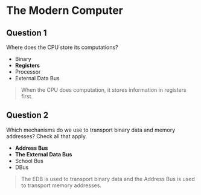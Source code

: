 # The Modern Computer

## Question 1

Where does the CPU store its computations?

* Binary
* **Registers**
* Processor
* External Data Bus

> When the CPU does computation, it stores information in registers first.

## Question 2

Which mechanisms do we use to transport binary data and memory addresses? Check all that apply.

* **Address Bus**
* **The External Data Bus**
* School Bus
* DBus

> The EDB is used to transport binary data and the Address Bus is used to transport memory addresses.
